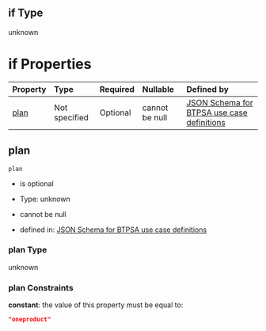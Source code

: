 ## if Type

unknown

# if Properties

| Property      | Type          | Required | Nullable       | Defined by                                                                                                                                                                                                                                  |
| :------------ | :------------ | :------- | :------------- | :------------------------------------------------------------------------------------------------------------------------------------------------------------------------------------------------------------------------------------------ |
| [plan](#plan) | Not specified | Optional | cannot be null | [JSON Schema for BTPSA use case definitions](btpsa-usecase-properties-services-items-allof-2-then-allof-27-then-allof-0-if-properties-plan.md "undefined#/properties/services/items/allOf/2/then/allOf/27/then/allOf/0/if/properties/plan") |

## plan



`plan`

*   is optional

*   Type: unknown

*   cannot be null

*   defined in: [JSON Schema for BTPSA use case definitions](btpsa-usecase-properties-services-items-allof-2-then-allof-27-then-allof-0-if-properties-plan.md "undefined#/properties/services/items/allOf/2/then/allOf/27/then/allOf/0/if/properties/plan")

### plan Type

unknown

### plan Constraints

**constant**: the value of this property must be equal to:

```json
"oneproduct"
```
